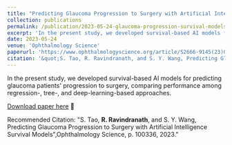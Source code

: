 ```yaml
---
title: "Predicting Glaucoma Progression to Surgery with Artificial Intelligence Survival Models"
collection: publications
permalink: /publication/2023-05-24-glaucoma-progression-survival-models
excerpt: 'In the present study, we developed survival-based AI models for predicting glaucoma patients&apos; progression to surgery, comparing performance among regression-, tree-, and deep-learning-based approaches.'
date: 2023-05-24
venue: 'Ophthalmology Science'
paperurl: 'https://www.ophthalmologyscience.org/article/S2666-9145(23)00068-4/fulltext'
citation: '&quot;S. Tao, R. Ravindranath, and S. Y. Wang, Predicting Glaucoma Progression to Surgery with Artificial Intelligence Survival Models&quot;, Ophthalmology Science, p. 100336, 2023.&quot;'
---
```

In the present study, we developed survival-based AI models for predicting glaucoma patients&apos; progression to surgery, comparing performance among regression-, tree-, and deep-learning-based approaches.

[Download paper here](https://www.ophthalmologyscience.org/article/S2666-9145(23)00068-4/fulltext) 📝

Recommended Citation: "S. Tao, **R. Ravindranath**, and S. Y. Wang, Predicting Glaucoma Progression to Surgery with Artificial Intelligence Survival Models",Ophthalmology Science, p. 100336, 2023."